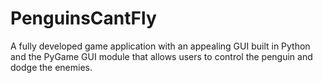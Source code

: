 # PenguinsCantFly
A fully developed game application with an appealing GUI built in Python and the PyGame GUI module that allows users to control the penguin and dodge the enemies.
